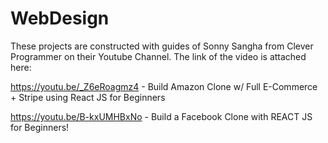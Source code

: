 # WebDesign
These projects are constructed with guides of Sonny Sangha from Clever Programmer on their Youtube Channel. 
The link of the video is attached here: 

https://youtu.be/_Z6eRoagmz4 - Build Amazon Clone w/ Full E-Commerce + Stripe using React JS for Beginners 

https://youtu.be/B-kxUMHBxNo - Build a Facebook Clone with REACT JS for Beginners!
